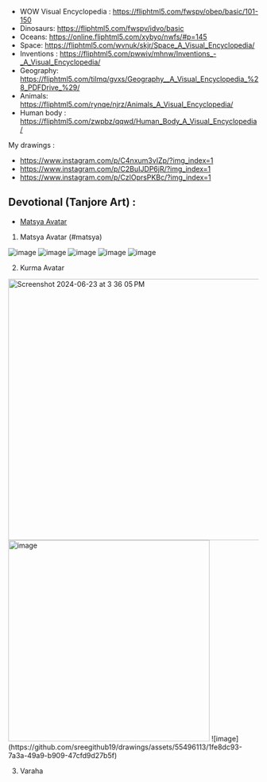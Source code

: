 - WOW Visual Encyclopedia : https://fliphtml5.com/fwspv/obep/basic/101-150
- Dinosaurs: https://fliphtml5.com/fwspv/idvo/basic
- Oceans: https://online.fliphtml5.com/xybyo/nwfs/#p=145
- Space: https://fliphtml5.com/wvnuk/skjr/Space_A_Visual_Encyclopedia/
- Inventions : https://fliphtml5.com/pwwiv/mhnw/Inventions_-_A_Visual_Encyclopedia/
- Geography: https://fliphtml5.com/tilmq/gvxs/Geography__A_Visual_Encyclopedia_%28_PDFDrive_%29/
- Animals: https://fliphtml5.com/rynqe/njrz/Animals_A_Visual_Encyclopedia/
- Human body : https://fliphtml5.com/zwpbz/qqwd/Human_Body_A_Visual_Encyclopedia/


My drawings : 
- https://www.instagram.com/p/C4nxum3vIZp/?img_index=1
- https://www.instagram.com/p/C2BuIJDP6jR/?img_index=1
- https://www.instagram.com/p/CzlOprsPKBc/?img_index=1


## Devotional (Tanjore Art) :
 - [Matsya Avatar](#matsya)

1. Matsya Avatar (#matsya)
   
![image](https://github.com/sreegithub19/drawings/assets/55496113/72d1df56-55a9-4459-9dc2-e4463b86d3ee)
![image](https://github.com/sreegithub19/drawings/assets/55496113/78d8db97-29f8-4b83-9289-b04bccff9341)
![image](https://github.com/sreegithub19/drawings/assets/55496113/ac1d33a2-6f65-45a8-8367-1e2922dab7bc)
![image](https://github.com/sreegithub19/drawings/assets/55496113/34da80a8-da70-45e2-b89e-0f556b1a95df)
![image](https://github.com/sreegithub19/drawings/assets/55496113/e14155c2-bb13-4eb4-881d-efb28d7d8452)


2. Kurma Avatar

<img width="526" alt="Screenshot 2024-06-23 at 3 36 05 PM" src="https://github.com/sreegithub19/drawings/assets/55496113/f4f90ec9-07a6-4b50-ac07-939827dda4e4">
<img width="405" alt="image" src="https://github.com/sreegithub19/drawings/assets/55496113/eeed6334-4f89-44fd-8d68-813e21833806">
![image](https://github.com/sreegithub19/drawings/assets/55496113/1fe8dc93-7a3a-49a9-b909-47cfd9d27b5f)

3. Varaha






